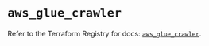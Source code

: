 # `aws_glue_crawler`

Refer to the Terraform Registry for docs: [`aws_glue_crawler`](https://registry.terraform.io/providers/hashicorp/aws/6.14.0/docs/resources/glue_crawler).
